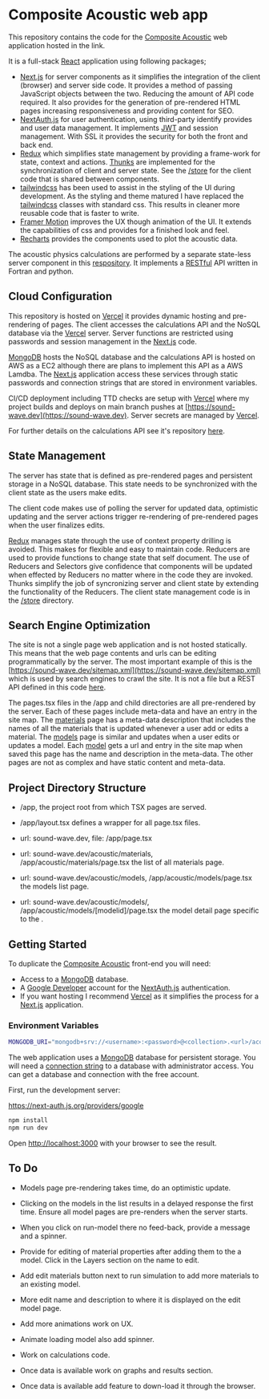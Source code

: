 # Composite Acoustic web app

This repository contains the code for the [Composite Acoustic](https://sound-wave.dev) web application hosted in the link.

It is a full-stack [React](https://react.dev) application using following packages;

- [Next.js](https://nextjs.org) for server components as it simplifies the integration of the client (browser) and server side code. It provides a method of passing JavaScript objects between the two. Reducing the amount of API code required. It also provides for the generation of pre-rendered HTML pages increasing responsiveness and providing content for SEO.
- [NextAuth.js](https://next-auth.js.org) for user authentication, using third-party identify provides and user data management. It implements [JWT](https://en.wikipedia.org/wiki/JSON_Web_Token) and session management. With SSL it provides the security for both the front and back end.
- [Redux](https://redux.js.org) which simplifies state management by providing a frame-work for state, context and actions. [Thunks](https://redux.js.org/usage/writing-logic-thunks) are implemented for the synchronization of client and server state. See the [/store](https://github.com/apcave/acoustic/tree/main/store) for the client code that is shared between components.
- [tailwindcss](https://tailwindcss.com) has been used to assist in the styling of the UI during development. As the styling and theme matured I have replaced the [tailwindcss](https://tailwindcss.com) classes with standard css. This results in cleaner more reusable code that is faster to write.
- [Framer Motion](https://framermotion.framer.website) improves the UX though animation of the UI. It extends the capabilities of css and provides for a finished look and feel.
- [Recharts](https://recharts.org/en-US/) provides the components used to plot the acoustic data.

The acoustic physics calculations are performed by a separate state-less server component in this [respository](https://github.com/apcave/acoustic-calcs). It implements a [RESTful](https://aws.amazon.com/what-is/restful-api/) API written in Fortran and python.

## Cloud Configuration

This repository is hosted on [Vercel](http://vercel.com) it provides dynamic hosting and pre-rendering of pages. The client accesses the calculations API and the NoSQL database via the [Vercel](http://vercel.com) server. Server functions are restricted using passwords and session management in the [Next.js](https://nextjs.org) code.

[MongoDB](https://mongodb.com) hosts the NoSQL database and the calculations API is hosted on AWS as a EC2 although there are plans to implement this API as a AWS Lamdba. The [Next.js](https://nextjs.org) application access these services through static passwords and connection strings that are stored in environment variables.

CI/CD deployment including TTD checks are setup with [Vercel](http://vercel.com) where my project builds and deploys on main branch pushes at [https://sound-wave.dev](https://sound-wave.dev). Server secrets are managed by [Vercel](http://vercel.com).

For further details on the calculations API see it's repository [here](https://github.com/apcave/acoustic-calcs).

## State Management

The server has state that is defined as pre-rendered pages and persistent storage in a NoSQL database. This state needs to be synchronized with the client state as the users make edits.

The client code makes use of polling the server for updated data, optimistic updating and the server actions trigger re-rendering of pre-rendered pages when the user finalizes edits.

[Redux](https://redux.js.org) manages state through the use of context property drilling is avoided. This makes for flexible and easy to maintain code. Reducers are used to provide functions to change state that self document. The use of Reducers and Selectors give confidence that components will be updated when effected by Reducers no matter where in the code they are invoked. Thunks simplify the job of syncronizing server and client state by extending the functionality of the Reducers. The client state management code is in the [/store](https://github.com/apcave/acoustic/tree/main/store) directory.

## Search Engine Optimization

The site is not a single page web application and is not hosted statically. This means that the web page contents and urls can be editing programmatically by the server. The most important example of this is the [https://sound-wave.dev/sitemap.xml](https://sound-wave.dev/sitemap.xml) which is used by search engines to crawl the site. It is not a file but a REST API defined in this code [here](https://github.com/apcave/acoustic/tree/main/app/sitemap.xml).

The pages.tsx files in the /app and child directories are all pre-rendered by the server. Each of these pages include meta-data and have an entry in the site map. The [materials](https://github.com/apcave/acoustic/blob/main/app/acoustic/materials/page.tsx) page has a meta-data description that includes the names of all the materials that is updated whenever a user add or edits a material. The [models](https://github.com/apcave/acoustic/blob/main/app/acoustic/models/page.tsx) page is similar and updates when a user edits or updates a model. Each [model](app/acoustic/models/[modelid]/page.tsx) gets a url and entry in the site map when saved this page has the name and description in the meta-data. The other pages are not as complex and have static content and meta-data.

## Project Directory Structure

- /app, the project root from which TSX pages are served.
- /app/layout.tsx defines a wrapper for all page.tsx files.
- url: sound-wave.dev, file: /app/page.tsx
- url: sound-wave.dev/acoustic/materials, /app/acoustic/materials/page.tsx the list of all materials page.

- url: sound-wave.dev/acoustic/models, /app/acoustic/models/page.tsx the models list page.
- url: sound-wave.dev/acoustic/models/<modelid>, /app/acoustic/models/[modelid]/page.tsx the model detail page specific to the <modelid>.

## Getting Started

To duplicate the [Composite Acoustic](https://sound-wave.dev) front-end you will need:

- Access to a [MongoDB](https://mongodb.com) database.
- A [Google Developer](https://developers.google.com) account for the [NextAuth.js](https://next-auth.js.org) authentication.
- If you want hosting I recommend [Vercel](http://vercel.com) as it simplifies the process for a [Next.js](https://nextjs.org) application.

### Environment Variables

```bash
MONGODB_URI="mongodb+srv://<username>:<password>@<collection>.<url>/acoustic?retryWrites=true&w=majority"
```

The web application uses a [MongoDB](https://mongodb.com) database for persistent storage. You will need a [connection string](https://www.mongodb.com/resources/products/fundamentals/mongodb-connection-string) to a database with administrator access. You can get a database and connection with the free account.

First, run the development server:

https://next-auth.js.org/providers/google

```bash
npm install
npm run dev
```

Open [http://localhost:3000](http://localhost:3000) with your browser to see the result.

## To Do

- Models page pre-rendering takes time, do an optimistic update.
- Clicking on the models in the list results in a delayed response the first time. Ensure all model pages are pre-renders when the server starts.
- When you click on run-model there no feed-back, provide a message and a spinner.
- Provide for editing of material properties after adding them to the a model. Click in the Layers section on the name to edit.
- Add edit materials button next to run simulation to add more materials to an existing model.
- More edit name and description to where it is displayed on the edit model page.

- Add more animations work on UX.
- Animate loading model also add spinner.
- Work on calculations code.
- Once data is available work on graphs and results section.
- Once data is available add feature to down-load it through the browser.

